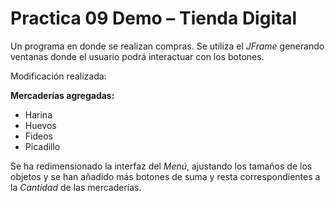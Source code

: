 # Practica 09 Demo – Tienda Digital
Un programa en donde se realizan compras. Se utiliza el _JFrame_ generando ventanas donde el usuario podrá interactuar con los botones.

Modificación realizada:

**Mercaderías agregadas:**
-	Harina
-	Huevos
-	Fideos
-	Picadillo

Se ha redimensionado la interfaz del _Menú_, ajustando los tamaños de los objetos y se han añadido más botones de suma y resta correspondientes a la _Cantidad_ de las mercaderías.
